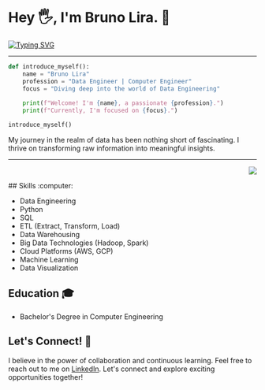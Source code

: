 # Hey 🖐, I'm Bruno Lira. :rocket: 
<p align="left">
  <a href="https://git.io/typing-svg">
    <img src="https://readme-typing-svg.demolab.com?font=Consolas&pause=1000&color=0074D9&width=500&height=45&lines=I+love+to+discover+what+stories+the+data+tells.;Learn+from+them+to+evolve." alt="Typing SVG" />
  </a>
</p>

___

```python
def introduce_myself():
    name = "Bruno Lira"
    profession = "Data Engineer | Computer Engineer"
    focus = "Diving deep into the world of Data Engineering"
    
    print(f"Welcome! I'm {name}, a passionate {profession}.")
    print(f"Currently, I'm focused on {focus}.")

introduce_myself()
```

My journey in the realm of data has been nothing short of fascinating. I thrive on transforming raw information into meaningful insights.

___

<p align="right">
  
  <a href="https://www.linkedin.com/in/brunoponteslira/" target="_blank">
    <img src="https://img.shields.io/badge/-LinkedIn-%230077B5?style=for-the-badge&logo=linkedin&logoColor=white" target="_blank">
  </a> 
</p>
## Skills :computer:

- Data Engineering
- Python
- SQL
- ETL (Extract, Transform, Load)
- Data Warehousing
- Big Data Technologies (Hadoop, Spark)
- Cloud Platforms (AWS, GCP)
- Machine Learning
- Data Visualization

## Education :mortar_board:

- Bachelor's Degree in Computer Engineering

## Let's Connect! :handshake:

I believe in the power of collaboration and continuous learning. Feel free to reach out to me on [LinkedIn](https://www.linkedin.com/in/brunoponteslira/). Let's connect and explore exciting opportunities together!


<!---
BrunoPontesLira/BrunoPontesLira is a ✨ special ✨ repository because its `README.md` (this file) appears on your GitHub profile.
You can click the Preview link to take a look at your changes.
--->
